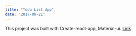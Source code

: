 ```yaml
---
title: "Todo List App"
date: "2017-08-21"
---
```


This project was built with Create-react-app, Material-ui.
<a href="https://github.com/iankim2280/todolist">Link</a>

